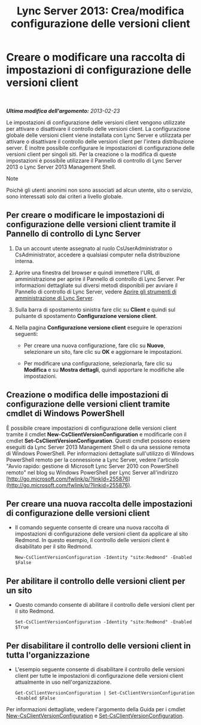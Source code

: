 ﻿---
title: "Lync Server 2013: Crea/modifica configurazione delle versioni client"
TOCTitle: "Lync Server 2013: Crea/modifica configurazione delle versioni client"
ms:assetid: 4e6faffd-a36f-40f1-8734-78d84b7df921
ms:mtpsurl: https://technet.microsoft.com/it-it/library/JJ898477(v=OCS.15)
ms:contentKeyID: 52062147
ms.date: 08/24/2015
mtps_version: v=OCS.15
ms.translationtype: HT
---

# Creare o modificare una raccolta di impostazioni di configurazione delle versioni client

 

_**Ultima modifica dell'argomento:** 2013-02-23_

Le impostazioni di configurazione delle versioni client vengono utilizzate per attivare o disattivare il controllo delle versioni client. La configurazione globale delle versioni client viene installata con Lync Server e utilizzata per attivare o disattivare il controllo delle versioni client per l'intera distribuzione server. È inoltre possibile configurare le impostazioni di configurazione delle versioni client per singoli siti. Per la creazione o la modifica di queste impostazioni è possibile utilizzare il Pannello di controllo di Lync Server 2013 o Lync Server 2013 Management Shell.


> [!NOTE]
> Poiché gli utenti anonimi non sono associati ad alcun utente, sito o servizio, sono interessati solo dai criteri a livello globale.



## Per creare o modificare le impostazioni di configurazione delle versioni client tramite il Pannello di controllo di Lync Server

1.  Da un account utente assegnato al ruolo CsUserAdministrator o CsAdministrator, accedere a qualsiasi computer nella distribuzione interna.

2.  Aprire una finestra del browser e quindi immettere l'URL di amministrazione per aprire il Pannello di controllo di Lync Server. Per informazioni dettagliate sui diversi metodi disponibili per avviare il Pannello di controllo di Lync Server, vedere [Aprire gli strumenti di amministrazione di Lync Server](lync-server-2013-open-lync-server-administrative-tools.md).

3.  Sulla barra di spostamento sinistra fare clic su **Client** e quindi sul pulsante di spostamento **Configurazione versione client**.

4.  Nella pagina **Configurazione versione client** eseguire le operazioni seguenti:
    
      - Per creare una nuova configurazione, fare clic su **Nuovo**, selezionare un sito, fare clic su **OK** e aggiornare le impostazioni.
    
      - Per modificare una configurazione, selezionarla, fare clic su **Modifica** e su **Mostra dettagli**, quindi apportare le modifiche alle impostazioni.

## Creazione o modifica delle impostazioni di configurazione delle versioni client tramite cmdlet di Windows PowerShell

È possibile creare impostazioni di configurazione delle versioni client tramite il cmdlet **New-CsClientVersionConfiguration** e modificarle con il cmdlet **Set-CsClientVersionConfiguration**. Questi cmdlet possono essere eseguiti da Lync Server 2013 Management Shell o da una sessione remota di Windows PowerShell. Per informazioni dettagliate sull'utilizzo di Windows PowerShell remoto per la connessione a Lync Server, vedere l'articolo "Avvio rapido: gestione di Microsoft Lync Server 2010 con PowerShell remoto" nel blog su Windows PowerShell per Lync Server all'indirizzo [http://go.microsoft.com/fwlink/p/?linkId=255876](http://go.microsoft.com/fwlink/p/?linkid=255876).

## Per creare una nuova raccolta delle impostazioni di configurazione delle versioni client

  - Il comando seguente consente di creare una nuova raccolta di impostazioni di configurazione delle versioni client da applicare al sito Redmond. In questo esempio, il controllo delle versioni client è disabilitato per il sito Redmond.
    
        New-CsClientVersionConfiguration -Identity "site:Redmond" -Enabled $False

## Per abilitare il controllo delle versioni client per un sito

  - Questo comando consente di abilitare il controllo delle versioni client per il sito Redmond.
    
        Set-CsClientVersionConfiguration -Identity "site:Redmond" -Enabled $True

## Per disabilitare il controllo delle versioni client in tutta l'organizzazione

  - L'esempio seguente consente di disabilitare il controllo delle versioni client per tutte le impostazioni di configurazione delle versioni client attualmente in uso nell'organizzazione.
    
        Get-CsClientVersionConfiguration | Set-CsClientVersionConfiguration  -Enabled $False

Per informazioni dettagliate, vedere l'argomento della Guida per i cmdlet [New-CsClientVersionConfiguration](https://docs.microsoft.com/en-us/powershell/module/skype/New-CsClientVersionConfiguration) e [Set-CsClientVersionConfiguration](https://docs.microsoft.com/en-us/powershell/module/skype/Set-CsClientVersionConfiguration).


